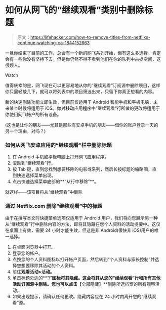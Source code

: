 # 如何从网飞的“继续观看”类别中删除标题

> 原文：<https://lifehacker.com/how-to-remove-titles-from-netflixs-continue-watching-ca-1844152663>

一旦你结束了目前的工作，总会有一个新的网飞系列开始，但有这么多选择，肯定会有一些你没有坚持下去。但是你仍然不得不看到他们在你的队列中占据空间，这很烦人。

Watch

值得庆幸的是，网飞现在可以更容易地从你的“继续观看”订阅源中删除项目，这样你只需轻敲几下，就可以将列表中的项目筛选出来，只留下你真正想看的内容。

新的快速删除功能立即生效，但目前仅适用于 Android 智能手机和平板电脑，未来某个时候将适用于 iOS。你对移动应用程序中“继续观看”行所做的更改将适用于你使用网飞帐户的所有设备。

(这也是让你的朋友——尤其是那些有安卓手机的朋友——借你的账户登录一天的另一个理由，对吗？)

### 如何从网飞安卓应用的“继续观看”栏中删除标题

1.  在 Android 手机或平板电脑上打开网飞应用程序。
2.  滚动到“继续观看”行。
3.  按 Tab 键，直到您找到想要移除的电影或系列，然后长按标题的缩略图，直到快速选择菜单出现。
4.  点击快速选择菜单底部的**“从行中移除”**。

就这样——该项目将从“继续观看”中删除

### 通过 Netflix.com 删除“继续观看”中的标题

由于在撰写本文时快捷菜单选项仅适用于 Android 用户，我们将向您展示另一种从“继续观看”行中删除内容的方法，即将其隐藏在您个人资料的活动提要中。这仅在桌面上有效，需要 24 小时才能生效，但这是非 Android(很快非 iOS)用户的唯一选择。

1.  在桌面浏览器中打开。
2.  登录您的帐户。
3.  点按您的个人资料图标以打开帐户页面，然后转到“个人资料与家长控制”并选择您想要移除其活动的个人资料。
4.  前往**观看活动>活动。**
5.  单击标题旁边的**“/”**图标将其隐藏。这会将其从您的“继续观看”行和所有其他活动订阅源中删除。您也可以点击**【全部隐藏】**删除所选档案的所有观察活动。
6.  如果出现提示，请确认任何更改。隐藏内容应在 24 小时内离开您的“继续观看”源。